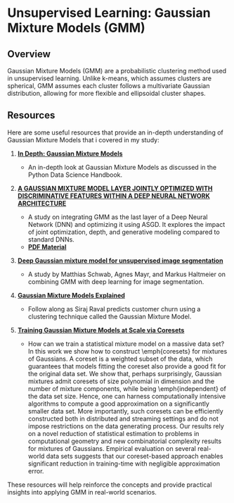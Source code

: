# Unsupervised Learning: Gaussian Mixture Models (GMM)

## Overview
Gaussian Mixture Models (GMM) are a probabilistic clustering method used in unsupervised learning. Unlike k-means, which assumes clusters are spherical, GMM assumes each cluster follows a multivariate Gaussian distribution, allowing for more flexible and ellipsoidal cluster shapes.

## Resources
Here are some useful resources that provide an in-depth understanding of Gaussian Mixture Models that i covered in my study:

1. **[In Depth: Gaussian Mixture Models](https://github.com/jakevdp/PythonDataScienceHandbook/blob/master/notebooks/05.12-Gaussian-Mixtures.ipynb)**  
   - An in-depth look at Gaussian Mixture Models as discussed in the Python Data Science Handbook.  

2. **[A GAUSSIAN MIXTURE MODEL LAYER JOINTLY OPTIMIZED WITH DISCRIMINATIVE FEATURES WITHIN A DEEP NEURAL NETWORK ARCHITECTURE](https://research.google/pubs/a-gaussian-mixture-model-layer-jointly-optimized-with-discriminative-features-within-a-deep-neural-network-architecture/)**

    - A study on integrating GMM as the last layer of a Deep Neural Network (DNN) and optimizing it using ASGD. It explores the impact of joint optimization, depth, and generative modeling compared to standard DNNs.
    - **[PDF Material](https://static.googleusercontent.com/media/research.google.com/en//pubs/archive/43912.pdf)** 

3. **[Deep Gaussian mixture model for unsupervised image segmentation](https://arxiv.org/pdf/2404.12252)**
    - A study by Matthias Schwab, Agnes Mayr, and Markus Haltmeier on combining GMM with deep learning for image segmentation.

4. **[Gaussian Mixture Models Explained](https://www.youtube.com/watch?v=JNlEIEwe-Cg)**  
   - Follow along as Siraj Raval predicts customer churn using a clustering technique called the Gaussian Mixture Model.  

5. **[Training Gaussian Mixture Models at Scale via Coresets](https://research.google/pubs/training-gaussian-mixture-models-at-scale-via-coresets/)**

    - How can we train a statistical mixture model on a massive data set? In this work we show how to construct \emph{coresets} for mixtures of Gaussians. A coreset is a weighted subset of the data, which guarantees that models fitting the coreset also provide a good fit for the original data set. We show that, perhaps surprisingly, Gaussian mixtures admit coresets of size polynomial in dimension and the number of mixture components, while being \emph{independent} of the data set size. Hence, one can harness computationally intensive algorithms to compute a good approximation on a significantly smaller data set. More importantly, such coresets can be efficiently constructed both in distributed and streaming settings and do not impose restrictions on the data generating process. Our results rely on a novel reduction of statistical estimation to problems in computational geometry and new combinatorial complexity results for mixtures of Gaussians. Empirical evaluation on several real- world data sets suggests that our coreset-based approach enables significant reduction in training-time with negligible approximation error.

These resources will help reinforce the concepts and provide practical insights into applying GMM in real-world scenarios.

